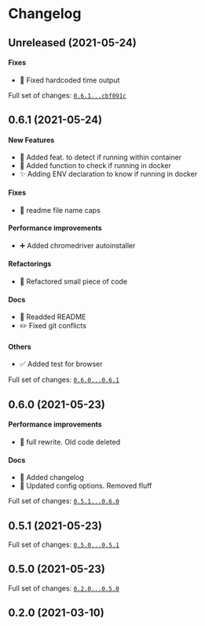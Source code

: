 # Changelog

## Unreleased (2021-05-24)

#### Fixes

* :bug: Fixed hardcoded time output

Full set of changes: [`0.6.1...cbf091c`](https://github.com/breadlysm/peco-usage-collector/compare/0.6.1...cbf091c)

## 0.6.1 (2021-05-24)

#### New Features

* :wrench: Added feat. to detect if running within container
* :wrench: Added function to check if running in docker
* :sparkles: Adding ENV declaration to know if running in docker
#### Fixes

* :bug: readme file name caps
#### Performance improvements

* :heavy_plus_sign: Added chromedriver autoinstaller
#### Refactorings

* :art: Refactored small piece of code
#### Docs

* :memo: Readded README
* :pencil2: Fixed git conflicts
#### Others

* :white_check_mark: Added test for browser

Full set of changes: [`0.6.0...0.6.1`](https://github.com/breadlysm/peco-usage-collector/compare/0.6.0...0.6.1)

## 0.6.0 (2021-05-23)

#### Performance improvements

* :art: full rewrite. Old code deleted
#### Docs

* :memo: Added changelog
* :memo: Updated config options. Removed fluff

Full set of changes: [`0.5.1...0.6.0`](https://github.com/breadlysm/peco-usage-collector/compare/0.5.1...0.6.0)

## 0.5.1 (2021-05-23)


Full set of changes: [`0.5.0...0.5.1`](https://github.com/breadlysm/peco-usage-collector/compare/0.5.0...0.5.1)

## 0.5.0 (2021-05-23)


Full set of changes: [`0.2.0...0.5.0`](https://github.com/breadlysm/peco-usage-collector/compare/0.2.0...0.5.0)

## 0.2.0 (2021-03-10)

